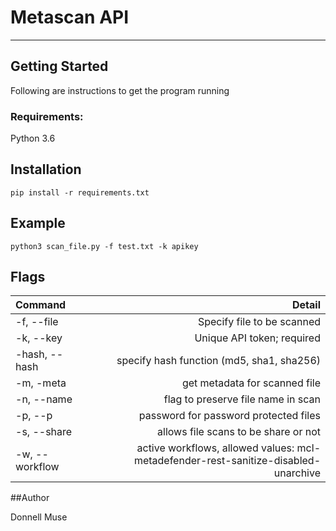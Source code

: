 # Metascan API

_____________________________________

## Getting Started

Following are instructions to get the program running

### Requirements:

Python 3.6

## Installation

```
pip install -r requirements.txt
```
## Example

```
python3 scan_file.py -f test.txt -k apikey
```

## Flags

Command | Detail
:-- | --:
-f, --file | Specify file to be scanned
-k, --key | Unique API token; required
-hash, --hash | specify hash function (md5, sha1, sha256)
-m, -meta | get metadata for scanned file
-n, --name | flag to preserve file name in scan
-p, --p | password for password protected files
-s, --share | allows file scans to be share or not
-w, --workflow | active workflows, allowed values: mcl-metadefender-rest-sanitize-disabled-unarchive



##Author

Donnell Muse
